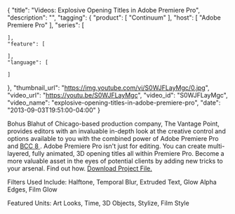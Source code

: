 {
  "title": "Videos: Explosive Opening Titles in Adobe Premiere Pro",
  "description": "",
  "tagging": {
    "product": [
      "Continuum"
    ],
    "host": [
      "Adobe Premiere Pro"
    ],
    "series": [

    ],
    "feature": [

    ],
    "language": [

    ]
  },
  "thumbnail_url": "https://img.youtube.com/vi/S0WJFLayMgc/0.jpg",
  "video_url": "https://youtu.be/S0WJFLayMgc",
  "video_id": "S0WJFLayMgc",
  "video_name": "explosive-opening-titles-in-adobe-premiere-pro",
  "date": "2013-09-03T19:51:00-04:00"
}

Bohus Blahut of Chicago-based production company, The Vantage Point, provides
editors with an invaluable in-depth look at the creative control and options
available to you with the combined power of Adobe Premiere Pro and [ BCC 8
](/products/continuum/) . Adobe
Premiere Pro isn't just for editing. You can create multi-layered, fully
animated, 3D opening titles all within Premiere Pro. Become a more valuable
asset in the eyes of potential clients by adding new tricks to your arsenal.
Find out how. [ Download Project File.](/training/free-presets-and-projects/)

Filters Used Include: Halftone, Temporal Blur, Extruded Text, Glow Alpha
Edges, Film Glow

Featured Units: Art Looks, Time, 3D Objects, Stylize, Film Style


